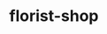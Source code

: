 # florist-shop

<!-- A website for a local florist shop that is responsive across multiple device screen sizes -->
